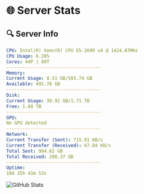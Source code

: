 # 🌐 Server Stats
## 🔍 Server Info
```yaml
CPU: Intel(R) Xeon(R) CPU E5-2699 v4 @ 1424.87MHz
CPU Usage: 6.20%
Cores: 44P | 88T
-----------------------------------
Memory:
Current Usage: 8.51 GB/503.74 GB
Available: 491.78 GB
-----------------------------------
Disk:
Current Usage: 30.92 GB/1.71 TB
Free: 1.60 TB
-----------------------------------
GPU:
No GPU detected
-----------------------------------
Network:
Current Transfer (Sent): 715.91 KB/s
Current Transfer (Received): 67.84 KB/s
Total Sent: 984.62 GB
Total Received: 200.37 GB
-----------------------------------
Uptime:
18d 15h 41m 53s
```
![GitHub Stats](https://img.shields.io/badge/Updated-2025-05-08_08:50:41-blue)